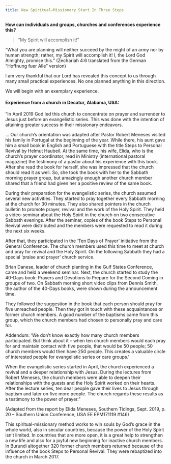 ```yaml
---
title: New Spiritual–Missionary Start In Three Steps
---
```


**How can individuals and groups, churches and conferences experience this?**

> <callout></callout>
> “My Spirit will accomplish it!”

“What you are planning will neither succeed by the might of an army nor by human strength; rather, my Spirit will accomplish it! I, the Lord God Almighty, promise this.” (Zechariah 4:6 translated from the German “Hoffnung fuer Alle” version)

I am very thankful that our Lord has revealed this concept to us through many small practical experiences. No one planned anything in this direction.

We will begin with an exemplary experience.

#### Experience from a church in Decatur, Alabama, USA:

“In April 2019 God led this church to concentrate on prayer and surrender to Jesus just before an evangelistic series. This was done with the intention of attaining greater success in their missionary endeavors.

... Our church’s orientation was adapted after Pastor Robert Meneses visited his family in Portugal at the beginning of the year. While there, his aunt gave him a small book in English and Portuguese with the title Steps to Personal Revival by Helmut Haubeil. At the same time, his wife, Elida, who is the church’s prayer coordinator, read in Ministry (international pastoral magazine) the testimony of a pastor about his experience with this book. After she read the book for herself, she was impressed that the church should read it as well. So, she took the book with her to the Sabbath morning prayer group, but amazingly enough another church member shared that a friend had given her a positive review of the same book.

During their preparation for the evangelistic series, the church assumed several new activities. They started to pray together every Sabbath morning at the church for 30 minutes. They also shared pointers in the church bulletin to promote prayer, revival and the work of the Holy Spirit. They held a video-seminar about the Holy Spirit in the church on two consecutive Sabbath evenings. After the seminar, copies of the book Steps to Personal Revival were distributed and the members were requested to read it during the next six weeks.

After that, they participated in the ‘Ten Days of Prayer’ initiative from the General Conference. The church members used this time to meet at church and pray for revival and the Holy Spirit. On the following Sabbath they had a special ‘praise and prayer’ church service.

Brian Danese, leader of church planting in the Gulf States Conference, came and held a weekend seminar. Next, the church started to study the 40-Days book: Prayers and Devotions to Prepare for the Second Coming in groups of two. On Sabbath morning short video clips from Dennis Smith, the author of the 40-Days books, were shown during the announcement time.

They followed the suggestion in the book that each person should pray for five unreached people. Then they got in touch with these acquaintances or former church members. A good number of the baptisms came from this group, which the church members had chosen to personally pray and care for.

Addendum: ‘We don’t know exactly how many church members participated. But think about it – when ten church members would each pray for and maintain contact with five people, that would be 50 people; 50 church members would then have 250 people. This creates a valuable circle of interested people for evangelistic series or care groups.’

When the evangelistic series started in April, the church experienced a revival and a deeper relationship with Jesus. During the lectures from Robert Meneses, the church members were able to deepen their relationships with the guests and the Holy Spirit worked on their hearts. After the lecture series, ten dear people gave their lives to Jesus through baptism and later on five more people. The church regards these results as a testimony to the power of prayer.”

(Adapted from the report by Elida Meneses, Southern Tidings, Sept. 2019, p. 20 – Southern Union Conference, USA EE EPM171119 #146)

This spiritual-missionary method works to win souls by God’s grace in the whole world, also in secular countries, because the power of the Holy Spirit isn’t limited. In countries that are more open, it is a great help to strengthen a new life and also for a joyful new beginning for inactive church members. In Burundi altogether 320 former church members returned because of the influence of the book Steps to Personal Revival. They were rebaptized into the church in March 2017.